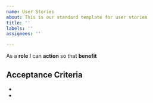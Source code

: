 ```yaml
---
name: User Stories
about: This is our standard template for user stories
title: ''
labels: ''
assignees: ''

---
```


As a **role** I can **action** so that **benefit**

**Acceptance Criteria**
-
-
-
